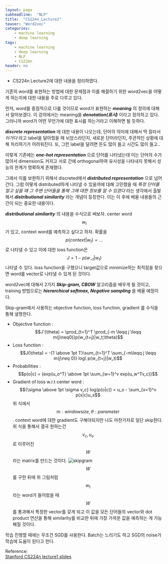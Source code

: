 ```yaml
---
layout: page
subheadline:  "NLP"
title:  "CS224n_Lecture2"
teaser: "Word2vec"
categories:
    - machine learning
    - deep learning
tags:
    - machine learning
    - deep learning
    - NLP
    - CS224n
header: no
---
```


- CS224n Lecture2에 대한 내용을 정리하였다.

기존의 word를 표현하는 방법에 대한 문제점과 이를 해결하기 위한 word2vec을 어떻게 하는지에 대한
내용을 주로 다루고 있다.

먼저, word를 중점적으로 다룰 것이므로 word가 표현하는 ***meaning*** 의 정의에 대해서 알아보겠다.
이 강의에서는 meaning을  ***denotation(표시)*** 이라고 정의하고 있다. 그러니까 word가 어떤 무언가에 대한
표시를 하는거라고 이해하면 될 듯하다.

***discrete representation*** 에 대한 내용이 나오는데, 단어의 의미에 대해서 딱 잘라서 *이거다* 라고 label을 달아줬을 때
뉘앙스라던지, 새로운 단어라던지, 주관적인 상황에 대해 처리하기가 어려워진다.
또, 그런 label을 달려면 돈도 많이 들고 시간도 많이 들고.. <br>

이렇게 기존에는 ***one-hot representation*** 으로 단어를 나타냈는데 이는 단어의 수가 많아서 dimension도 커지고
서로 간에 orthogonal하여 유사성을 나타내지 못해서 성능의 한계가 명확하게 존재했다.

그래서 이를 보완하기 위해서 discreted에서 ***distributed representation*** 으로 넘어간다.
그럼 어떻게 distributed하게 나타낼 수 있을까에 대해 고민했을 때 *특정 단어를 알고 싶을 때 그 주변 단어들을 통해
그에 대한 정보를 알 수 있겠다* 라는 생각에서 출발해서 ***distributional similarity*** 라는 개념이 등장한다.
이는 이 후에 배울 내용들의 근간이 되는 중요한 내용이다.

***distributional similarity*** 의 내용을 수식으로 써보자. center word $$w_t$$가 있고, context word를 예측하고 싶다고 하자.
확률을 $$p(context|w_t) = ...$$ 로 나타낼 수 있고 이에 대한 loss function은 $$J = 1-p(w_{-t}|w_t)$$ 나타낼 수 있다.
loss function을 구했으니 target값으로 minimize하는 최적점을 찾으면 word를 vector로 나타낼 수 있게 된 것이다.

word2vec에 대해서 2가지 ***Skip-gram, CBOW*** 알고리즘을 배우게 될 것이고, training 방법으로는 ***hierarchical softmax, Negative sampling*** 을 배울
예정이다.

Skip-gram에서 사용하는 objective function, loss function, gradient 를 수식을 통해 설명한다.
- Objective function : $$J'(\theta) = \prod_{t=1}^T \prod_{-m \leqq j \leqq m(j\neq0)}p(w_{t+j}|w_t;\theta)$$
- Loss function : $$J(\theta) = -{1 \above 1pt T}\sum_{t=1}^T \sum_{-m\leqq j \leqq m(j\neq 0)} log\ p(w_{t+j}|w_t)$$
- Probabilities : $$p(o|c) = {exp(u_o^T) \above 1pt \sum_{w=1}^v exp(u_w^Tv_c)}$$
- Gradient of loss w.r.t center word : $${\sigma \above 1pt \sigma v_c} log(p(o|c)) = u_o - \sum_{x=1}^v p(x|c)u_x$$
위 식에서 $$m : window size, \theta : parameter$$.
context word에 대한 gradient도 구해야되지만 나도 마찬가지로 일단 skip한다.
위 식을 통해서 결국 원하는건 $$v_c, u_o$$로 이루어진 $$W$$라는 matrix를 만드는 것이다.
![skipgram](https://kymkh0902.github.io/images/Lecture2_skipgram.PNG) <br>
$$W$$를 구한 뒤에 위 그림처럼 $$w_t$$라는 word가 들어왔을 때 $$W$$를 통과해서 특정한 vector를
갖게 되고 이 값을 모든 단어들의 vector와 dot product 연산을 통해 similarity를 비교한 뒤에
가장 가까운 값을 예측하는 게 가능해질 것이다.

학습 진행할 때에는 무조건 SGD를 사용한다. Batch는 느리기도 하고 SGD의 noise가 학습에 도움이 된다고 한다.

Reference: <br>
[Stanford CS224n lecture1 slides](http://web.stanford.edu/class/cs224n/lectures/cs224n-2017-lecture2.pdf)
